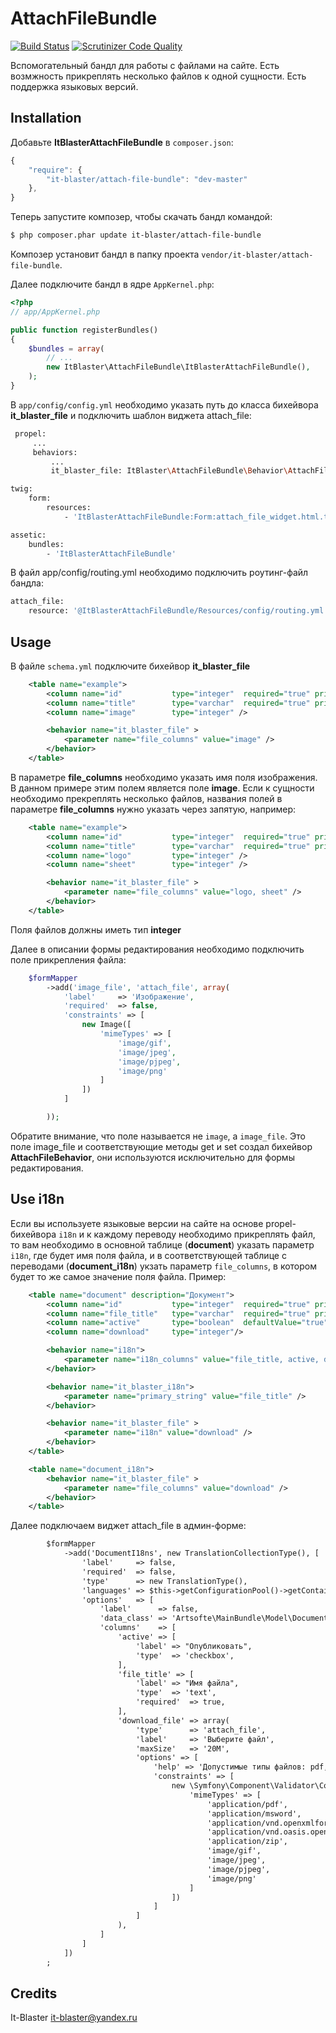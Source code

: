 AttachFileBundle
====================

[![Build Status](https://scrutinizer-ci.com/g/it-blaster/attach-file-bundle/badges/build.png?b=master)](https://scrutinizer-ci.com/g/it-blaster/attach-file-bundle/build-status/master) [![Scrutinizer Code Quality](https://scrutinizer-ci.com/g/it-blaster/attach-file-bundle/badges/quality-score.png?b=master)](https://scrutinizer-ci.com/g/it-blaster/attach-file-bundle/?branch=master)

Вспомогательный бандл для работы с файлами на сайте. Есть возмжность прикреплять несколько файлов к одной сущности. Есть поддержка языковых версий.

Installation
------------

Добавьте <b>ItBlasterAttachFileBundle</b> в `composer.json`:

```js
{
    "require": {
        "it-blaster/attach-file-bundle": "dev-master"
	},
}
```

Теперь запустите композер, чтобы скачать бандл командой:

``` bash
$ php composer.phar update it-blaster/attach-file-bundle
```

Композер установит бандл в папку проекта `vendor/it-blaster/attach-file-bundle`.

Далее подключите бандл в ядре `AppKernel.php`:

``` php
<?php
// app/AppKernel.php

public function registerBundles()
{
    $bundles = array(
        // ...
        new ItBlaster\AttachFileBundle\ItBlasterAttachFileBundle(),
    );
}
```

В `app/config/config.yml` необходимо указать путь до класса бихейвора <b>it_blaster_file</b> и подключить шаблон виджета attach_file:

``` bash
 propel:
     ...
     behaviors:
         ...
         it_blaster_file: ItBlaster\AttachFileBundle\Behavior\AttachFileBehavior

twig:
    form:
        resources:
            - 'ItBlasterAttachFileBundle:Form:attach_file_widget.html.twig'

assetic:
    bundles:
        - 'ItBlasterAttachFileBundle'
```

В файл app/config/routing.yml необходимо подключить роутинг-файл бандла:
``` bash
attach_file:
    resource: '@ItBlasterAttachFileBundle/Resources/config/routing.yml'
```

Usage
-----

В файле `schema.yml` подключите бихейвор <b>it_blaster_file</b>
``` xml
    <table name="example">
        <column name="id"           type="integer"  required="true" primaryKey="true" autoIncrement="true" />
        <column name="title"        type="varchar"  required="true" primaryString="true" />
        <column name="image"        type="integer" />

        <behavior name="it_blaster_file" >
            <parameter name="file_columns" value="image" />
        </behavior>
    </table>
```
В параметре <b>file_columns</b> необходимо указать имя поля изображения. В данном примере этим полем является поле <b>image</b>. Если к сущности необходимо прекреплять несколько файлов, названия полей в параметре <b>file_columns</b> нужно указать через запятую, например:
``` xml
    <table name="example">
        <column name="id"           type="integer"  required="true" primaryKey="true" autoIncrement="true" />
        <column name="title"        type="varchar"  required="true" primaryString="true" />
        <column name="logo"         type="integer" />
        <column name="sheet"        type="integer" />

        <behavior name="it_blaster_file" >
            <parameter name="file_columns" value="logo, sheet" />
        </behavior>
    </table>
```
Поля файлов должны иметь тип <b>integer</b>

Далее в описании формы редактирования необходимо подключить поле прикрепления файла:
``` php
    $formMapper
        ->add('image_file', 'attach_file', array(
            'label'     => 'Изображение',
            'required'  => false,
            'constraints' => [
                new Image([
                    'mimeTypes' => [
                        'image/gif',
                        'image/jpeg',
                        'image/pjpeg',
                        'image/png'
                    ]
                ])
            ]

        ));
```
Обратите внимание, что поле называется не `image`, а `image_file`. Это поле image_file и соответствующие методы get и set создал бихейвор <b>AttachFileBehavior</b>, они используются исключительно для формы редактирования.

Use i18n
-------
Если вы используете языковые версии на сайте на основе propel-бихейвора `i18n` и к каждому переводу необходимо прикреплять файл, то вам необходимо в основной таблице (<b>document</b>) указать параметр `i18n`, где будет имя поля файла, и в соответствующей таблице с переводами (<b>document_i18n</b>) укзать параметр `file_columns`, в котором будет то же самое значение поля файла. Пример:
``` xml
    <table name="document" description="Документ">
        <column name="id"           type="integer"  required="true" primaryKey="true" autoIncrement="true" />
        <column name="file_title"   type="varchar"  required="true" primaryString="true" />
        <column name="active"       type="boolean"  defaultValue="true" />
        <column name="download"     type="integer"/>

        <behavior name="i18n">
            <parameter name="i18n_columns" value="file_title, active, download" />
        </behavior>

        <behavior name="it_blaster_i18n">
            <parameter name="primary_string" value="file_title" />
        </behavior>

        <behavior name="it_blaster_file" >
            <parameter name="i18n" value="download" />
        </behavior>
    </table>

    <table name="document_i18n">
        <behavior name="it_blaster_file" >
            <parameter name="file_columns" value="download" />
        </behavior>
    </table>
```
Далее подключаем виджет attach_file в админ-форме:
``` xml
        $formMapper
            ->add('DocumentI18ns', new TranslationCollectionType(), [
                'label'     => false,
                'required'  => false,
                'type'      => new TranslationType(),
                'languages' => $this->getConfigurationPool()->getContainer()->getParameter('locales'),
                'options'   => [
                    'label'      => false,
                    'data_class' => 'Artsofte\MainBundle\Model\DocumentI18n',
                    'columns'    => [
                        'active' => [
                            'label' => "Опубликовать",
                            'type'  => 'checkbox',
                        ],
                        'file_title' => [
                            'label' => "Имя файла",
                            'type'  => 'text',
                            'required'  => true,
                        ],
                        'download_file' => array(
                            'type'      => 'attach_file',
                            'label'     => 'Выберите файл',
                            'maxSize'   => '20M',
                            'options' => [
                                'help' => 'Допустимые типы файлов: pdf, doc, docx, zip, jpg, gif, png',
                                'constraints' => [
                                    new \Symfony\Component\Validator\Constraints\File([
                                        'mimeTypes' => [
                                            'application/pdf',
                                            'application/msword',
                                            'application/vnd.openxmlformats-officedocument.wordprocessingml.document',
                                            'application/vnd.oasis.opendocument.text',
                                            'application/zip',
                                            'image/gif',
                                            'image/jpeg',
                                            'image/pjpeg',
                                            'image/png'
                                        ]
                                    ])
                                ]
                            ]
                        ),
                    ]
                ]
            ])
        ;
```

Credits
-------

It-Blaster <it-blaster@yandex.ru>